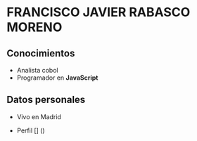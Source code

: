 # FRANCISCO JAVIER RABASCO MORENO

## Conocimientos
- Analista cobol 
- Programador en **JavaScript**

## Datos personales

- Vivo en Madrid

- Perfil [] ()